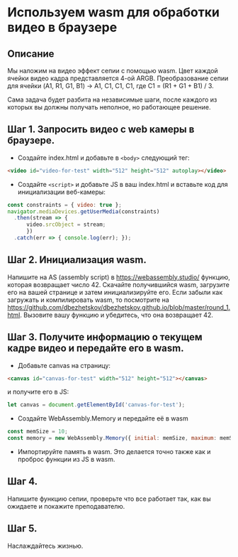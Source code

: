 # Используем wasm для обработки видео в браузере

## Описание
Мы наложим на видео эффект сепии с помощью wasm.
Цвет каждой ячейки видео кадра представляется 4-ой ARGB.
Преобразование сепии для ячейки (A1, R1, G1, B1) -> A1, C1, C1, C1, где C1 = (R1 + G1 + B1) / 3.

Сама задача будет разбита на независимые шаги, после каждого из которых вы должны получать неполное, но работающее решение. 

## Шаг 1. Запросить видео с web камеры в браузере.
- Создайте index.html и добавьте в `<body>` следующий тег:
```html
<video id="video-for-test" width="512" height="512" autoplay></video>
```

- Создайте `<script>` и добавьте JS в ваш index.html и вставьте код для инициализации веб-камеры:
```javascript
const constraints = { video: true };
navigator.mediaDevices.getUserMedia(constraints)
  .then(stream => {
      video.srcObject = stream;
      })
  .catch(err => { console.log(err); });
```

## Шаг 2. Инициализация wasm.
Напишите на AS (assembly script) в https://webassembly.studio/ функцию, которая возвращает число 42.
Скачайте получившийся wasm, загрузите его на вашей странице и затем инициализируйте его.
Если забыли как загружать и компилировать wasm, то посмотрите на https://github.com/dbezhetskov/dbezhetskov.github.io/blob/master/round_1.html.
Вызовите вашу функцию и убедитесь, что она возвращает 42.

## Шаг 3. Получите информацию о текущем кадре видео и передайте его в wasm.
- Добавьте canvas на страницу:
```html
<canvas id="canvas-for-test" width="512" height="512"></canvas>
```
и получите его в JS:
```javascript
let canvas = document.getElementById('canvas-for-test');
```

- Создайте WebAssembly.Memory и передайте её в wasm
```javascript
const memSize = 10;
const memory = new WebAssembly.Memory({ initial: memSize, maximum: memSize });
```

- Импортируйте память в wasm. Это делается точно также как и проброс функции из JS в wasm.

## Шаг 4.
Напишите функцию сепии, проверьте что все работает так, как вы ожидаете и покажите преподавателю.

## Шаг 5.
Наслаждайтесь жизнью.